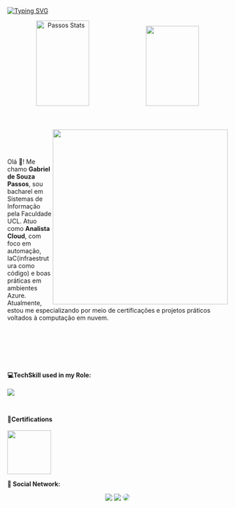 
[![Typing SVG](https://readme-typing-svg.herokuapp.com/?color=A81DF7&size=35&center=true&vCenter=true&width=1000&lines=HELLO,+My+name+is+Gabriel+de+Souza+Passos;I'm+23+years+old;I'm+from+Brazil;I'm+Cloud+Analyst;Be+Welcome!+:%29)](https://git.io/typing-svg)

<div align="center">  
  <img width="49%" height="195px" src="https://github-readme-stats.vercel.app/api?username=Passos-Gabriel&show_icons=true&theme=tokyonight&rank_icon=github" alt="Passos Stats" /> 
  <img width="49%" height="183px" src="https://github-readme-stats.vercel.app/api/top-langs/?username=Passos-Gabriel&layout=compact&theme=tokyonight&hide=php">
  
  <!-- <img width="41%" height="195px" src="https://github-readme-stats.vercel.app/api/top-langs/?username=passos-gabriel&layout=compact&hide_border=true&title_color=ffffff&text_color=ffffff&bg_color=0d1117" /> -->
</div> 

<br>
<br>
<br>

<img src="https://raw.githubusercontent.com/MicaelliMedeiros/micaellimedeiros/master/image/computer-illustration.png" min-width="400px" max-width="400px" width="400px" align="right">

<br>
<br>
<br>

<p align="left"> 
   Olá 👋! Me chamo <strong>Gabriel de Souza Passos</strong>, sou bacharel em Sistemas de Informação pela Faculdade UCL. Atuo como <strong>Analista Cloud</strong>, com foco em automação, IaC(infraestrutura como código) e boas práticas em ambientes Azure. Atualmente, estou me especializando por meio de certificações e projetos práticos voltados à computação em nuvem.
</p>

<br>
<br><br><br><br>
<p align="left">
  <strong>💻TechSkill used in my Role:</strong>
  <br>
  <br>
  <a href="https://skillicons.dev">
    <img src="https://skillicons.dev/icons?i=azure,aws,git,bash,docker,kubernetes,linux,mysql,postgres,postman,powershell,py,terraform,windows" />
  </a>
</p>

<br>

<p align="lef">
<strong>📝Certifications</strong><br><br>
<a target="_blank" href="https://learn.microsoft.com/api/credentials/share/pt-br/00581419/7F257A87E124EB59?sharingId=CDACEE1826C214C6"><img width="100px" height="100px" src="https://images.credly.com/images/be8fcaeb-c769-4858-b567-ffaaa73ce8cf/image.png"></a>
</p>

<p align="left">
  <strong>💌 Social Network:</strong>
  <div align="center"> 
    <a href="https://www.instagram.com/gabriel.passos27/" target="_blank"><img src="https://img.shields.io/badge/-Instagram-%23E4405F?style=for-the-badge&logo=instagram&logoColor=white"></a>
    <a href = "mailto:bielpassos@hotmail.com"> <img src="https://img.shields.io/badge/Microsoft_Outlook-0078D4?logo=microsoft-outlook&logoColor=white&style=for-the-badge" target="_blank"></a>
    <a href="https://www.linkedin.com/in/gabriel-de-souza-passos-4004a01b8/" target="_blank"><img src="https://img.shields.io/badge/-LinkedIn-%230077B5?style=for-the-badge&logo=linkedin&logoColor=white" style="border-radius: 30px" target="_blank"></a> 
 </div>
</p>
